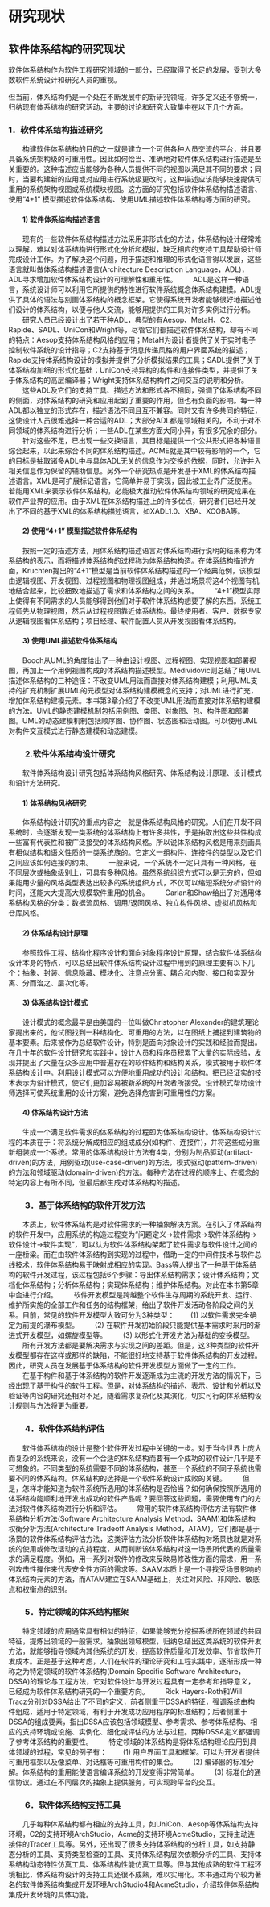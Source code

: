 # 研究现状

## 软件体系结构的研究现状

软件体系结构作为软件工程研究领域的一部分，已经取得了长足的发展，受到大多数软件系统设计和研究人员的重视。

但当前，体系结构仍是一个处在不断发展中的新研究领域，许多定义还不够统一，归纳现有体系结构的研究活动，主要的讨论和研究大致集中在以下几个方面。　　

### 1．软件体系结构描述研究

　　构建软件体系结构的目的之一就是建立一个可供各种人员交流的平台，并且要具备系统架构级的可重用性。因此如何恰当、准确地对软件体系结构进行描述是至关重要的。这种描述应当能够为各种人员提供不同的视图以满足其不同的要求；同时，当要构建新的应用或对应用进行系统级更改时，这种描述应该能够快速提供可重用的系统架构视图或系统模块视图。这方面的研究包括软件体系结构描述语言、使用“4+1” 模型描述软件体系结构、使用UML描述软件体系结构等方面的研究。

#### 　　1) 软件体系结构描述语言

　　现有的一些软件体系结构描述方法采用非形式化的方法，体系结构设计经常难以理解，难以对体系结构进行形式化分析和模拟，缺乏相应的支持工具帮助设计师完成设计工作。为了解决这个问题，用于描述和推理的形式化语言得以发展，这些语言就叫做体系结构描述语言(Architecture Description Language，ADL)，ADL寻求增加软件体系结构设计的可理解性和重用性。
　　ADL是这样一种语言，系统设计师可以利用它所提供的特性进行软件系统概念体系结构建模。ADL提供了具体的语法与刻画体系结构的概念框架。它使得系统开发者能够很好地描述他们设计的体系结构，以便与他人交流，能够用提供的工具对许多实例进行分析。
　　研究人员已经设计出了若干种ADL，典型的有Aesop、MetaH、C2、Rapide、SADL、UniCon和Wright等，尽管它们都描述软件体系结构，却有不同的特点：Aesop支持体系结构风格的应用；MetaH为设计者提供了关于实时电子控制软件系统的设计指导；C2支持基于消息传递风格的用户界面系统的描述；Rapide支持体系结构设计的模拟并提供了分析模拟结果的工具；SADL提供了关于体系结构加细的形式化基础；UniCon支持异构的构件和连接件类型，并提供了关于体系结构的高层编译器；Wright支持体系结构构件之间交互的说明和分析。
　　这些ADL及它们的支持工具、描述方法和形式各不相同，强调了体系结构不同的侧面，对体系结构的研究和应用起到了重要的作用，但也有负面的影响。每一种ADL都以独立的形式存在，描述语法不同且互不兼容。同时又有许多共同的特征，这使设计人员很难选择一种合适的ADL；大部分ADL都是领域相关的，不利于对不同领域的体系结构进行分析；一些ADL在某些方面大同小异，有很多冗余的部分。
　　针对这些不足，已出现一些交换语言，其目标是提供一个公共形式把各种语言综合起来，以此来综合不同的体系结构描述。ACME就是其中较有影响的一个，它的目标是抽取诸多ADL中与具体ADL无关的信息作为交换的依据，同时，允许并入相关信息作为保留的辅助信息。另外一个研究热点是开发基于XML的体系结构描述语言。XML是可扩展标记语言，它简单并易于实现，因此被工业界广泛使用。若能用XML来表示软件体系结构，必能极大推动软件体系结构领域的研究成果在软件产业界的应用。由于XML在体系结构描述上的许多优点，研究者们已经开发出了不同的基于XML的体系结构描述语言，如XADL1.0、XBA、XCOBA等。

#### 　　2) 使用“4+1” 模型描述软件体系结构

　　按照一定的描述方法，用体系结构描述语言对体系结构进行说明的结果称为体系结构的表示，而将描述体系结构的过程称为体系结构构造。在体系结构描述方面，Kruchten提出的“4+1”模型是当前软件体系结构描述的一个经典范例，该模型由逻辑视图、开发视图、过程视图和物理视图组成，并通过场景将这4个视图有机地结合起来，比较细致地描述了需求和体系结构之间的关系。
　　“4+1”模型实际上使得有不同需求的人员能够得到他们对于软件体系结构想要了解的东西。系统工程师先从物理视图，然后从过程视图靠近体系结构。最终使用者、客户、数据专家从逻辑视图看体系结构；项目经理、软件配置人员从开发视图看体系结构。

#### 　　3) 使用UML描述软件体系结构

　　Booch从UML的角度给出了一种由设计视图、过程视图、实现视图和部署视图，再加上一个用例视图构成的体系结构描述模型。Medividovic则总结了用UML描述体系结构的三种途径：不改变UML用法而直接对体系结构建模；利用UML支持的扩充机制扩展UML的元模型对体系结构建模概念的支持；对UML进行扩充，增加体系结构建模元素。本书第3章介绍了不改变UML用法而直接对体系结构建模的方法。UML的静态建模机制包括用例图、类图、对象图、包、构件图和部署图。UML的动态建模机制包括顺序图、协作图、状态图和活动图。可以使用UML对构件交互模式进行静态建模和动态建模。

###  　　2.软件体系结构设计研究

　　软件体系结构设计研究包括体系结构风格研究、体系结构设计原理、设计模式和设计方法研究。

#### 　　1) 体系结构风格研究

　　体系结构设计研究的重点内容之一就是体系结构风格的研究。人们在开发不同系统时，会逐渐发现一类系统的体系结构上有许多共性，于是抽取出这些共性构成一些富有代表性和被广泛接受的体系结构风格。所以说体系结构风格是用来刻画具有相似结构和语义性质的一类系统族的。它定义一组构件、连接件的类型以及它们之间应该如何连接的约束。
　　一般来说，一个系统不一定只具有一种风格，在不同层次或抽象级别上，可具有多种风格。虽然系统组织方式可以是无穷的，但如果能用少量的风格类型表达出较多的系统组织方式，不仅可以缩短系统分析设计的时间，还能大大提高大规模软件重用的机会。
　　Garlan和Shaw给出了对通用体系结构风格的分类：数据流风格、调用/返回风格、独立构件风格、虚拟机风格和仓库风格。

#### 　　2) 体系结构设计原理

　　参照软件工程、结构化程序设计和面向对象程序设计原理，结合软件体系结构设计本身的特点，可以总结出软件体系结构设计过程中用到的原理主要有以下几个：抽象、封装、信息隐藏、模块化、注意点分离、耦合和内聚、接口和实现分离、分而治之、层次化等。

#### 　　3) 体系结构设计模式

　　设计模式的概念最早是由美国的一位叫做Christopher Alexander的建筑理论家提出来的，他试图找到一种结构化、可重用的方法，以在图纸上捕捉到建筑物的基本要素。后来被作为总结软件设计，特别是面向对象设计的实践和经验而提出。在几十年的软件设计研究和实践中，设计人员和程序员积累了大量的实际经验，发现并提出了大量在众多应用中普遍存在的软件结构和结构关系，模式被用于软件体系结构设计中。利用设计模式可以方便地重用成功的设计和结构。把已经证实的技术表示为设计模式，使它们更加容易被新系统的开发者所接受。设计模式帮助设计师选择可使系统重用的设计方案，避免选择危害到可重用性的方案。

#### 　　4) 体系结构设计方法

　　生成一个满足软件需求的体系结构的过程即为体系结构设计。体系结构设计过程的本质在于：将系统分解成相应的组成成分(如构件、连接件)，并将这些成分重新组装成一个系统。常用的体系结构设计方法有4类，分别为制品驱动(artifact-driven)的方法，用例驱动(use-case-driven)的方法，模式驱动(pattern-driven)的方法和领域驱动(domain-driven)的方法。每种方法在过程的顺序上、在概念的特定内容上有所不同，但最后都生成对体系结构的描述。

###  　　3．基于体系结构的软件开发方法

　　本质上，软件体系结构是对软件需求的一种抽象解决方案。在引入了体系结构的软件开发中，应用系统的构造过程变为“问题定义→软件需求→软件体系结构→软件设计→软件实现”，可以认为软件体系结构架起了软件需求与软件设计之间的一座桥梁。而在由软件体系结构到实现的过程中，借助一定的中间件技术与软件总线技术，软件体系结构易于映射成相应的实现。Bass等人提出了一种基于体系结构的软件开发过程，该过程包括6个步骤：导出体系结构需求；设计体系结构；文档化体系结构；分析体系结构；实现体系结构；维护体系结构。对此在本书第5章中会进行介绍。
　　软件开发模型是跨越整个软件生存周期的系统开发、运行、维护所实施的全部工作和任务的结构框架，给出了软件开发活动各阶段之间的关系。目前，常见的软件开发模型大致可分为3种类型：
　　(1) 以软件需求完全确定为前提的瀑布模型。
　　(2) 在软件开发初始阶段只能提供基本需求时采用的渐进式开发模型，如螺旋模型等。
　　(3) 以形式化开发方法为基础的变换模型。
　　所有开发方法都是要解决需求与实现之间的差距。但是，这3种类型的软件开发模型都存在这样或那样的缺陷，不能很好地支持基于软件体系结构的开发过程。因此，研究人员在发展基于体系结构的软件开发模型方面做了一定的工作。
　　在基于构件和基于体系结构的软件开发逐渐成为主流的开发方法的情况下，已经出现了基于构件的软件工程。但是，对体系结构的描述、表示、设计和分析以及验证等内容的研究还相对不足，随着需求复杂化及其演化，切实可行的体系结构设计规则与方法将更为重要。

###  　　4．软件体系结构评估

　　软件体系结构的设计是整个软件开发过程中关键的一步。对于当今世界上庞大而复杂的系统来说，没有一个合适的体系结构而要有一个成功的软件设计几乎是不可想象的。不同类型的系统需要不同的体系结构，甚至一个系统的不同子系统也需要不同的体系结构。体系结构的选择是一个软件系统设计成败的关键。
　　但是，怎样才能知道为软件系统所选用的体系结构是否恰当？如何确保按照所选用的体系结构能顺利地开发出成功的软件产品呢？要回答这些问题，需要使用专门的方法对软件体系结构进行分析和评估。
　　常用的软件体系结构评估方法有软件体系结构分析方法(Software Architecture Analysis Method，SAAM)和体系结构权衡分析方法(Architecture Tradeoff Analysis Method，ATAM)。它们都是基于场景的软件体系结构评估方法，这类评估方法分析软件体系结构对场景也就是对系统的使用或修改活动的支持程度，从而判断该体系结构对这一场景所代表的质量需求的满足程度。例如，用一系列对软件的修改来反映易修改性方面的需求，用一系列攻击性操作来代表安全性方面的需求等。SAAM本质上是一个寻找受场景影响的体系结构元素的方法，而ATAM建立在SAAM基础上，关注对风险、非风险、敏感点和权衡点的识别。

###  　　5．特定领域的体系结构框架

　　特定领域的应用通常具有相似的特征，如果能够充分挖掘系统所在领域的共同特征，提炼出领域的一般需求，抽象出领域模型，归纳总结出这类系统的软件开发方法，就能够指导领域内其他系统的开发，提高软件质量和开发效率、节省软件开发成本。正是基于这种考虑，人们在软件的理论研究和工程实践中，逐渐形成一种称之为特定领域的软件体系结构(Domain Specific Software Architecture，DSSA)的理论与工程方法，它对软件设计与开发过程具有一定参考和指导意义，已经成为软件体系结构研究的一个重要方向。
　　Rick Hayers-Roth和Will Tracz分别对DSSA给出了不同的定义，前者侧重于DSSA的特征，强调系统由构件组成，适用于特定领域，有利于开发成功应用程序的标准结构；后者侧重于DSSA的组成要素，指出DSSA应该包括领域模型、参考需求、参考体系结构、相应的支持环境或设施、实例化、细化或评估的方法与过程。两种DSSA定义都强调了参考体系结构的重要性。
　　特定领域的体系结构是将体系结构理论应用到具体领域的过程，常见的例子有：
　　(1) 用户界面工具和框架。可以为开发者提供可重用框架以及像菜单、对话框等可重用构件的集合。
　　(2) 编译器的标准分解。体系结构的重用能使语言编译系统的开发变得非常简单。
　　(3) 标准化的通信协议。通过在不同层次的抽象上提供服务，可实现跨平台的交互。

###  　　6．软件体系结构支持工具

　　几乎每种体系结构都有相应的支持工具，如UniCon、Aesop等体系结构支持环境，C2的支持环境ArchStudio，Acme的支持环境AcmeStudio，支持主动连接件的Tracer工具等。另外，还出现了很多支持体系结构的分析工具，如支持静态分析的工具、支持类型检查的工具、支持体系结构层次依赖分析的工具、支持体系结构动态特性仿真工具、体系结构性能仿真工具等。但与其他成熟的软件工程环境相比，体系结构设计的支持工具还很不成熟，难以实用化。本书通过两个较为著名的软件体系结构集成开发环境ArchStudio4和AcmeStudio，介绍软件体系结构集成开发环境的具体功能。

 



